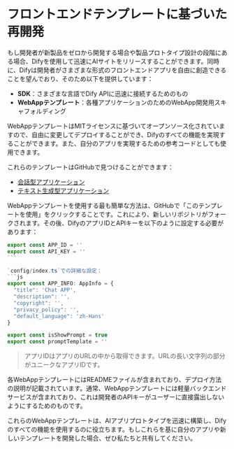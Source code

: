 # フロントエンドテンプレートに基づいた再開発

もし開発者が新製品をゼロから開発する場合や製品プロトタイプ設計の段階にある場合、Difyを使用して迅速にAIサイトをリリースすることができます。同時に、Difyは開発者がさまざまな形式のフロントエンドアプリを自由に創造できることを望んでおり、そのため以下を提供しています：

* **SDK**：さまざまな言語でDify APIに迅速に接続するためのもの
* **WebAppテンプレート**：各種アプリケーションのためのWebApp開発用スキャフォルディング

WebAppテンプレートはMITライセンスに基づいてオープンソース化されていますので、自由に変更してデプロイすることができ、Difyのすべての機能を実現することができます。また、自分のアプリを実現するための参考コードとしても使用できます。

これらのテンプレートはGitHubで見つけることができます：

* [会話型アプリケーション](https://github.com/langgenius/webapp-conversation)
* [テキスト生成型アプリケーション](https://github.com/langgenius/webapp-text-generator)

WebAppテンプレートを使用する最も簡単な方法は、GitHubで「このテンプレートを使用」をクリックすることです。これにより、新しいリポジトリがフォークされます。その後、DifyのアプリIDとAPIキーを以下のように設定する必要があります：

````javascript
export const APP_ID = ''
export const API_KEY = ''
```

`config/index.ts`での詳細な設定：
```js
export const APP_INFO: AppInfo = {
  "title": 'Chat APP',
  "description": '',
  "copyright": '',
  "privacy_policy": '',
  "default_language": 'zh-Hans'
}

export const isShowPrompt = true
export const promptTemplate = ''
````

> アプリIDはアプリのURLの中から取得できます。URLの長い文字列の部分がユニークなアプリIDです。

各WebAppテンプレートにはREADMEファイルが含まれており、デプロイ方法の説明が記載されています。通常、WebAppテンプレートには軽量バックエンドサービスが含まれており、これは開発者のAPIキーがユーザーに直接露出しないようにするためのものです。

これらのWebAppテンプレートは、AIアプリプロトタイプを迅速に構築し、Difyのすべての機能を使用するのに役立ちます。もしこれらを基に自分のアプリや新しいテンプレートを開発した場合、ぜひ私たちと共有してください。